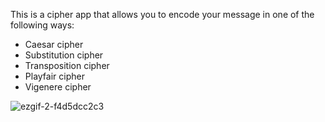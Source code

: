 This is a cipher app that allows you to encode your message in one of the following ways:
<ul>
<li> Caesar cipher </li>
<li> Substitution cipher </li>
<li> Transposition cipher </li>
<li> Playfair cipher </li>
<li> Vigenere cipher </li>
</ul>

![ezgif-2-f4d5dcc2c3](https://user-images.githubusercontent.com/30433825/38808399-66a1bf94-41c3-11e8-8831-084a6d731a17.gif)

